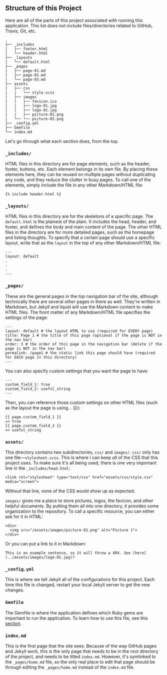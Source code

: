 ## Structure of this Project

Here are all of the parts of this project associated with running this application. This list does not include files/directories related to GitHub, Travis, Git, etc.
```
.
├── _includes
|   ├── footer.html
|   └── header.html
├── _layouts
|   └── default.html
├── _pages
|   ├── page-01.md
|   ├── page-02.md
|   └── page-03.md
├── assets
|   ├── css
|   |   └── style.scss
|   ├── images
|   |   ├── favicon.ico
|   |   ├── logo-01.jpg
|   |   ├── logo-01.jpg
|   |   ├── picture-01.png
|   └── └── picture-02.png
├── _config.yml
├── Gemfile
└── index.md
```

Let's go through what each section does, from the top.

### `_includes/`

HTML files in this directory are for page elements, such as the header, footer, buttons, etc. Each element belongs in its own file. By placing these elements here, they can be reused on multiple pages without duplicating any code, and they reduce the clutter in busy pages. To call one of the elements, simply include the file in any other Markdown/HTML file:
```
{% include header.html %}
```

### `_layouts/`

HTML files in this directory are for the skeletons of a specific page. The `default.html` is the plainest of the plain. It includes the head, header, and footer, and defines the body and main content of the page. The other HTML files in the directory are for more detailed pages, such as the homepage and listing thoughts. To specify that a certain page should use a specific layout, write that as the `layout` in the top of any other Markdown/HTML file:
```
---
layout: default
.
.
.
---
```

### `_pages/`

These are the general pages in the top navigation bar of the site, although technically there are several other pages in there as well. They're written in Markdown, but Jekyll and liquid will use the Markdown content to make HTML files. The front matter of any Markdown/HTML file specifies the settings of the page:
```
---
layout: default # the layout HTML to use (required for EVERY page)
title: Page 1 # the title of this page (optional if the page is NOT in the nav bar)
order: 3 # the order of this page in the navigation bar (delete if the page is NOT in the nav bar)
permalink: /page1 # the static link this page should have (required for EACH page in this directory)
---
```

You can also specify custom settings that you want the page to have:
```
---
custom_field_1: true
custom_field_2: useful_string
---
```

Then, you can reference those custom settings on other HTML files (such as the layout the page is using... 😉):
```
{{ page.custom_field_1 }}
=> true
{{ page.custom_field_2 }}
=> useful_string
```

### `assets/`

This directory contains two subdirectories, `css/` and `images/`. `css/` only has one file—`stylesheet.scss`. This is where I can keep _all_ of the CSS that this project uses. To make sure it's all being used, there is one very important line in the `_includes/head.html`:
```
<link rel="stylesheet" type="text/css" href="assets/css/style.css" media="screen">
```

Without that line, none of the CSS would show up as expected.

`images/` gives me a place to store pictures, logos, the favicon, and other helpful documents. By putting them all into one directory, it provides some organization to the repository. To call a specific resource, you can either ask for it in HTML:
```
<div>
  <img src="/assets/images/picture-01.png" alt="Picture 1">
</div>
```

Or you can put a link to it in Markdown:
```
This is an example sentence, so it will throw a 404. See [here](../assets/images/logo-01.jpg)?
```

### `_config.yml`

This is where we tell Jekyll all of the configurations for this project. Each time this file is changed, restart your local Jekyll server to get the new changes.

### `Gemfile`

The Gemfile is where the application defines which Ruby gems are important to run the application. To learn how to use this file, see this [section](https://github.com/emma-sax4/zoesax301/blob/master/.github/CONTRIBUTING.md#running-locally).

### `index.md`

This is the first page that the site sees. Because of the way GitHub pages and Jekyll work, this is the only page that needs to be in the root directory of the project, and needs to be titled `index.md`. However, it's symlinked to the `_pages/home.md` file, so the only real place to edit that page should be through editing the `_pages/home.md` instead of the `index.md` file.
